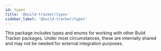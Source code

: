 ```yaml
---
id: types
title: '@build-tracker/types'
sidebar_label: '@build-tracker/types'
---
```


This package includes types and enums for working with other Build Tracker packages. Under most circumstances, these are internally shared and may not be needed for external integration purposes.
